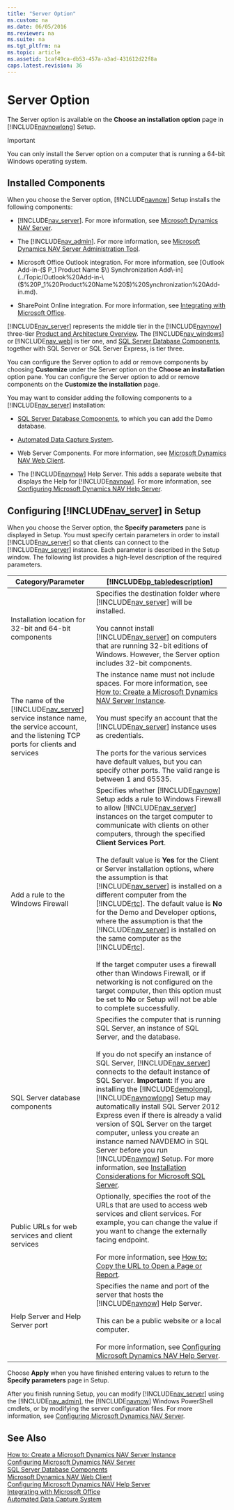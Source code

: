 ```yaml
---
title: "Server Option"
ms.custom: na
ms.date: 06/05/2016
ms.reviewer: na
ms.suite: na
ms.tgt_pltfrm: na
ms.topic: article
ms.assetid: 1caf49ca-db53-457a-a3ad-431612d22f8a
caps.latest.revision: 36
---
```

# Server Option
The Server option is available on the **Choose an installation option** page in [!INCLUDE[navnowlong](includes/navnowlong_md.md)] Setup.  
  
> [!IMPORTANT]  
>  You can only install the Server option on a computer that is running a 64\-bit Windows operating system.  
  
## Installed Components  
 When you choose the Server option, [!INCLUDE[navnow](includes/navnow_md.md)] Setup installs the following components:  
  
-   [!INCLUDE[nav_server](includes/nav_server_md.md)]. For more information, see [Microsoft Dynamics NAV Server](Microsoft-Dynamics-NAV-Server.md).  
  
-   The [!INCLUDE[nav_admin](includes/nav_admin_md.md)]. For more information, see [Microsoft Dynamics NAV Server Administration Tool](Microsoft-Dynamics-NAV-Server-Administration-Tool.md).  
  
-   Microsoft Office Outlook integration. For more information, see [Outlook Add\-in\-\($ P\_1 Product Name $\) Synchronization Add\-in](../Topic/Outlook%20Add-in-\($%20P_1%20Product%20Name%20$\)%20Synchronization%20Add-in.md).  
  
-   SharePoint Online integration. For more information, see [Integrating with Microsoft Office](../Topic/Integrating%20with%20Microsoft%20Office.md).  
  
 [!INCLUDE[nav_server](includes/nav_server_md.md)] represents the middle tier in the [!INCLUDE[navnow](includes/navnow_md.md)] three\-tier [Product and Architecture Overview](Product-and-Architecture-Overview.md). The [!INCLUDE[nav_windows](includes/nav_windows_md.md)] or [!INCLUDE[nav_web](includes/nav_web_md.md)] is tier one, and [SQL Server Database Components](SQL-Server-Database-Components.md), together with SQL Server or SQL Server Express, is tier three.  
  
 You can configure the Server option to add or remove components by choosing **Customize** under the Server option on the **Choose an installation** option pane. You can configure the Server option to add or remove components on the **Customize the installation** page.  
  
 You may want to consider adding the following components to a [!INCLUDE[nav_server](includes/nav_server_md.md)] installation:  
  
-   [SQL Server Database Components](SQL-Server-Database-Components.md), to which you can add the Demo database.  
  
-   [Automated Data Capture System](Automated-Data-Capture-System.md).  
  
-   Web Server Components. For more information, see [Microsoft Dynamics NAV Web Client](Microsoft-Dynamics-NAV-Web-Client.md).  
  
-   The [!INCLUDE[navnow](includes/navnow_md.md)] Help Server. This adds a separate website that displays the Help for [!INCLUDE[navnow](includes/navnow_md.md)]. For more information, see [Configuring Microsoft Dynamics NAV Help Server](Configuring-Microsoft-Dynamics-NAV-Help-Server.md).  
  
## Configuring [!INCLUDE[nav_server](includes/nav_server_md.md)] in Setup  
 When you choose the Server option, the **Specify parameters** pane is displayed in Setup. You must specify certain parameters in order to install [!INCLUDE[nav_server](includes/nav_server_md.md)] so that clients can connect to the [!INCLUDE[nav_server](includes/nav_server_md.md)] instance. Each parameter is described in the Setup window. The following list provides a high\-level description of the required parameters.  
  
|Category\/Parameter|[!INCLUDE[bp_tabledescription](includes/bp_tabledescription_md.md)]|  
|-------------------------|---------------------------------------|  
|Installation location for 32\-bit and 64\-bit components|Specifies the destination folder where [!INCLUDE[nav_server](includes/nav_server_md.md)] will be installed.<br /><br /> You cannot install [!INCLUDE[nav_server](includes/nav_server_md.md)] on computers that are running 32\-bit editions of Windows. However, the Server option includes 32\-bit components.|  
|The name of the [!INCLUDE[nav_server](includes/nav_server_md.md)] service instance name, the service account, and the listening TCP ports for clients and services|The instance name must not include spaces. For more information, see [How to: Create a Microsoft Dynamics NAV Server Instance](../Topic/How%20to:%20Create%20a%20Microsoft%20Dynamics%20NAV%20Server%20Instance.md).<br /><br /> You must specify an account that the [!INCLUDE[nav_server](includes/nav_server_md.md)] instance uses as credentials.<br /><br /> The ports for the various services have default values, but you can specify other ports. The valid range is between 1 and 65535.|  
|Add a rule to the Windows Firewall|Specifies whether [!INCLUDE[navnow](includes/navnow_md.md)] Setup adds a rule to Windows Firewall to allow [!INCLUDE[nav_server](includes/nav_server_md.md)] instances on the target computer to communicate with clients on other computers, through the specified **Client Services Port**.<br /><br /> The default value is **Yes** for the Client or Server installation options, where the assumption is that [!INCLUDE[nav_server](includes/nav_server_md.md)] is installed on a different computer from the [!INCLUDE[rtc](includes/rtc_md.md)]. The default value is **No** for the Demo and Developer options, where the assumption is that the [!INCLUDE[nav_server](includes/nav_server_md.md)] is installed on the same computer as the [!INCLUDE[rtc](includes/rtc_md.md)].<br /><br /> If the target computer uses a firewall other than Windows Firewall, or if networking is not configured on the target computer, then this option must be set to **No** or Setup will not be able to complete successfully.|  
|SQL Server database components|Specifies the computer that is running SQL Server, an instance of SQL Server, and the database.<br /><br /> If you do not specify an instance of SQL Server, [!INCLUDE[nav_server](includes/nav_server_md.md)] connects to the default instance of SQL Server. **Important:**  If you are installing the [!INCLUDE[demolong](includes/demolong_md.md)], [!INCLUDE[navnowlong](includes/navnowlong_md.md)] Setup may automatically install SQL Server 2012 Express even if there is already a valid version of SQL Server on the target computer, unless you create an instance named NAVDEMO in SQL Server before you run [!INCLUDE[navnow](includes/navnow_md.md)] Setup. For more information, see [Installation Considerations for Microsoft SQL Server](Installation-Considerations-for-Microsoft-SQL-Server.md).|  
|Public URLs for web services and client services|Optionally, specifies the root of the URLs that are used to access web services and client services. For example, you can change the value if you want to change the externally facing endpoint.<br /><br /> For more information, see [How to: Copy the URL to Open a Page or Report](../Topic/How%20to:%20Copy%20the%20URL%20to%20Open%20a%20Page%20or%20Report.md).|  
|Help Server and Help Server port|Specifies the name and port of the server that hosts the [!INCLUDE[navnow](includes/navnow_md.md)] Help Server.<br /><br /> This can be a public website or a local computer.<br /><br /> For more information, see [Configuring Microsoft Dynamics NAV Help Server](Configuring-Microsoft-Dynamics-NAV-Help-Server.md).|  
  
 Choose **Apply** when you have finished entering values to return to the **Specify parameters** page in Setup.  
  
 After you finish running Setup, you can modify [!INCLUDE[nav_server](includes/nav_server_md.md)] using the [!INCLUDE[nav_admin](includes/nav_admin_md.md)], the [!INCLUDE[navnow](includes/navnow_md.md)] Windows PowerShell cmdlets, or by modifying the server configuration files. For more information, see [Configuring Microsoft Dynamics NAV Server](Configuring-Microsoft-Dynamics-NAV-Server.md).  
  
## See Also  
 [How to: Create a Microsoft Dynamics NAV Server Instance](../Topic/How%20to:%20Create%20a%20Microsoft%20Dynamics%20NAV%20Server%20Instance.md)   
 [Configuring Microsoft Dynamics NAV Server](Configuring-Microsoft-Dynamics-NAV-Server.md)   
 [SQL Server Database Components](SQL-Server-Database-Components.md)   
 [Microsoft Dynamics NAV Web Client](Microsoft-Dynamics-NAV-Web-Client.md)   
 [Configuring Microsoft Dynamics NAV Help Server](Configuring-Microsoft-Dynamics-NAV-Help-Server.md)   
 [Integrating with Microsoft Office](../Topic/Integrating%20with%20Microsoft%20Office.md)   
 [Automated Data Capture System](Automated-Data-Capture-System.md)